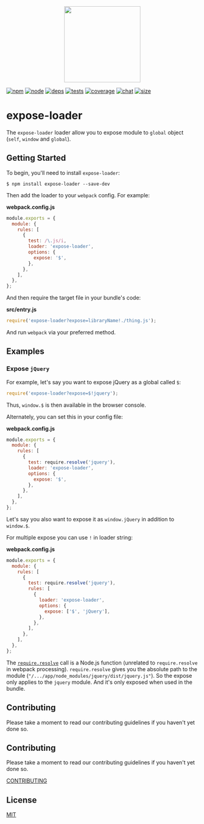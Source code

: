 <div align="center">
  <a href="https://github.com/webpack/webpack">
    <img width="200" height="200" src="https://webpack.js.org/assets/icon-square-big.svg">
  </a>
</div>

[![npm][npm]][npm-url]
[![node][node]][node-url]
[![deps][deps]][deps-url]
[![tests][tests]][tests-url]
[![coverage][cover]][cover-url]
[![chat][chat]][chat-url]
[![size][size]][size-url]

# expose-loader

The `expose-loader` loader allow you to expose module to `global` object (`self`, `window` and `global`).

## Getting Started

To begin, you'll need to install `expose-loader`:

```console
$ npm install expose-loader --save-dev
```

Then add the loader to your `webpack` config. For example:

**webpack.config.js**

```js
module.exports = {
  module: {
    rules: [
      {
        test: /\.js/i,
        loader: 'expose-loader',
        options: {
          expose: '$',
        },
      },
    ],
  },
};
```

And then require the target file in your bundle's code:

**src/entry.js**

```js
require('expose-loader?expose=libraryName!./thing.js');
```

And run `webpack` via your preferred method.

## Examples

### Expose `jQuery`

For example, let's say you want to expose jQuery as a global called `$`:

```js
require('expose-loader?expose=$!jquery');
```

Thus, `window.$` is then available in the browser console.

Alternately, you can set this in your config file:

**webpack.config.js**

```js
module.exports = {
  module: {
    rules: [
      {
        test: require.resolve('jquery'),
        loader: 'expose-loader',
        options: {
          expose: '$',
        },
      },
    ],
  },
};
```

Let's say you also want to expose it as `window.jQuery` in addition to `window.$`.

For multiple expose you can use `!` in loader string:

**webpack.config.js**

```js
module.exports = {
  module: {
    rules: [
      {
        test: require.resolve('jquery'),
        rules: [
          {
            loader: 'expose-loader',
            options: {
              expose: ['$', 'jQuery'],
            },
          },
        ],
      },
    ],
  },
};
```

The [`require.resolve`](https://nodejs.org/api/modules.html#modules_require_resolve_request_options) call is a Node.js function (unrelated to `require.resolve` in webpack processing).
`require.resolve` gives you the absolute path to the module (`"/.../app/node_modules/jquery/dist/jquery.js"`).
So the expose only applies to the `jquery` module. And it's only exposed when used in the bundle.

## Contributing

Please take a moment to read our contributing guidelines if you haven't yet done so.

## Contributing

Please take a moment to read our contributing guidelines if you haven't yet done so.

[CONTRIBUTING](./.github/CONTRIBUTING.md)

## License

[MIT](./LICENSE)

[npm]: https://img.shields.io/npm/v/expose-loader.svg
[npm-url]: https://npmjs.com/package/expose-loader
[node]: https://img.shields.io/node/v/expose-loader.svg
[node-url]: https://nodejs.org
[deps]: https://david-dm.org/webpack-contrib/expose-loader.svg
[deps-url]: https://david-dm.org/webpack-contrib/expose-loader
[tests]: https://github.com/webpack-contrib/expose-loader/workflows/expose-loader/badge.svg
[tests-url]: https://github.com/webpack-contrib/expose-loader/actions
[cover]: https://codecov.io/gh/webpack-contrib/expose-loader/branch/master/graph/badge.svg
[cover-url]: https://codecov.io/gh/webpack-contrib/expose-loader
[chat]: https://badges.gitter.im/webpack/webpack.svg
[chat-url]: https://gitter.im/webpack/webpack
[size]: https://packagephobia.now.sh/badge?p=expose-loader
[size-url]: https://packagephobia.now.sh/result?p=expose-loader
